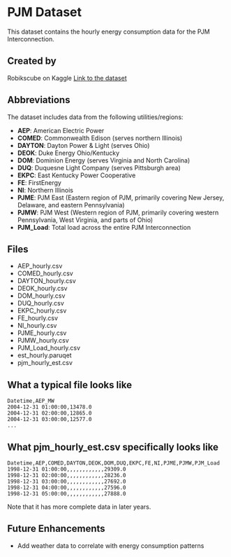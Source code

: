# PJM Dataset

This dataset contains the hourly energy consumption data for the PJM Interconnection.

## Created by

Robikscube on Kaggle
[Link to the dataset](https://www.kaggle.com/datasets/robikscube/hourly-energy-consumption)

## Abbreviations

The dataset includes data from the following utilities/regions:

- **AEP**: American Electric Power
- **COMED**: Commonwealth Edison (serves northern Illinois)
- **DAYTON**: Dayton Power & Light (serves Ohio)
- **DEOK**: Duke Energy Ohio/Kentucky
- **DOM**: Dominion Energy (serves Virginia and North Carolina)
- **DUQ**: Duquesne Light Company (serves Pittsburgh area)
- **EKPC**: East Kentucky Power Cooperative
- **FE**: FirstEnergy
- **NI**: Northern Illinois
- **PJME**: PJM East (Eastern region of PJM, primarily covering New Jersey, Delaware, and eastern Pennsylvania)
- **PJMW**: PJM West (Western region of PJM, primarily covering western Pennsylvania, West Virginia, and parts of Ohio)
- **PJM_Load**: Total load across the entire PJM Interconnection

## Files

- AEP_hourly.csv
- COMED_hourly.csv
- DAYTON_hourly.csv
- DEOK_hourly.csv
- DOM_hourly.csv
- DUQ_hourly.csv
- EKPC_hourly.csv
- FE_hourly.csv
- NI_hourly.csv
- PJME_hourly.csv
- PJMW_hourly.csv
- PJM_Load_hourly.csv
- est_hourly.paruqet
- pjm_hourly_est.csv

## What a typical file looks like

```csv
Datetime,AEP_MW
2004-12-31 01:00:00,13478.0
2004-12-31 02:00:00,12865.0
2004-12-31 03:00:00,12577.0
...
```

## What pjm_hourly_est.csv specifically looks like

```csv
Datetime,AEP,COMED,DAYTON,DEOK,DOM,DUQ,EKPC,FE,NI,PJME,PJMW,PJM_Load
1998-12-31 01:00:00,,,,,,,,,,,,29309.0
1998-12-31 02:00:00,,,,,,,,,,,,28236.0
1998-12-31 03:00:00,,,,,,,,,,,,27692.0
1998-12-31 04:00:00,,,,,,,,,,,,27596.0
1998-12-31 05:00:00,,,,,,,,,,,,27888.0
```

Note that it has more complete data in later years.

## Future Enhancements

- Add weather data to correlate with energy consumption patterns
